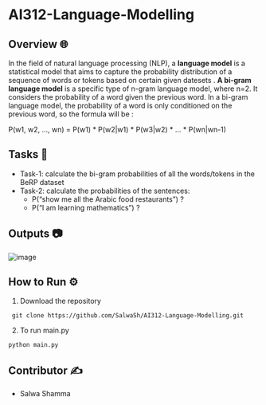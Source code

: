 # AI312-Language-Modelling
## Overview 🌐
In the field of natural language processing (NLP), a **language model** is a statistical model that aims to capture the probability distribution of a sequence of words or tokens based on certain given datesets . **A bi-gram language model** is a specific type of n-gram language model, where n=2. It considers the probability of a word given the previous word. In a bi-gram language model, the probability of a word is only conditioned on the previous word, so the formula will be :

P(w1, w2, ..., wn) = P(w1) * P(w2|w1) * P(w3|w2) * ... * P(wn|wn-1)

## Tasks  📝
- Task-1: calculate the bi-gram probabilities of all the words/tokens in the BeRP dataset
- Task-2: calculate the probabilities of the sentences:
  - P(“show me all the Arabic food restaurants”) ?
  - P(“I am learning mathematics”) ?

## Outputs 📷
![image](https://github.com/user-attachments/assets/9f67b510-e493-4dac-b0bc-b6049f543b80)

## How to Run ⚙️
1. Download the repository 
```
 git clone https://github.com/SalwaSh/AI312-Language-Modelling.git
```
2. To run main.py
```
python main.py
```
## Contributor ✍️
- Salwa Shamma
